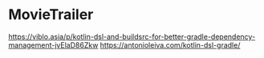 # MovieTrailer

https://viblo.asia/p/kotlin-dsl-and-buildsrc-for-better-gradle-dependency-management-jvElaD86Zkw
https://antonioleiva.com/kotlin-dsl-gradle/

